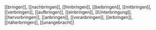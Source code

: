 [[bringen]], [[nachbringen]], [[hinbringen]], [[beibringen]], [[mitbringen]], [[verbringen]], [[aufbringen]], [[einbringen]], [[Unterbringung]], [[hervorbringen]], [[anbringen]], [[voranbringen]], [[erbringen]], [[näherbringen]], [[unangebracht]]
